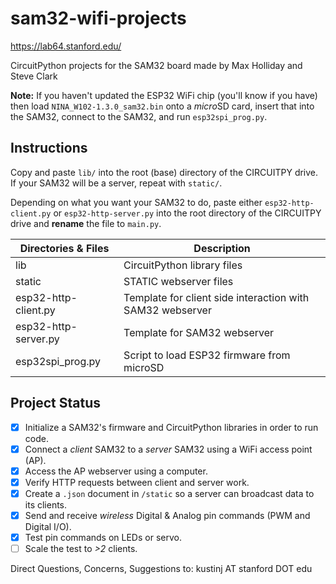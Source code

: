 # sam32-wifi-projects
https://lab64.stanford.edu/  

CircuitPython projects for the SAM32 board made by Max Holliday and Steve Clark

**Note:** If you haven't updated the ESP32 WiFi chip (you'll know if you have) then load `NINA_W102-1.3.0_sam32.bin` onto a *micro*SD card, insert that into the SAM32, connect to the SAM32, and run `esp32spi_prog.py`.

## Instructions
Copy and paste `lib/` into the root (base) directory of the CIRCUITPY drive. If your SAM32 will be a server, repeat with `static/`.

Depending on what you want your SAM32 to do, paste either `esp32-http-client.py` or `esp32-http-server.py` into the root directory of the CIRCUITPY drive and **rename** the file to `main.py`.

| Directories & Files   | Description |
| --------------------- | ----------- |
| lib                   | CircuitPython library files |
| static                | STATIC webserver files |
| esp32-http-client.py  | Template for client side interaction with SAM32 webserver |
| esp32-http-server.py  | Template for SAM32 webserver |
| esp32spi_prog.py      | Script to load ESP32 firmware from microSD |

## Project Status
- [x] Initialize a SAM32's firmware and CircuitPython libraries in order to run code.
- [x] Connect a *client* SAM32 to a *server* SAM32 using a WiFi access point (AP).
- [x] Access the AP webserver using a computer.
- [x] Verify HTTP requests between client and server work.
- [x] Create a `.json` document in `/static` so a server can broadcast data to its clients.
- [x] Send and receive *wireless* Digital & Analog pin commands (PWM and Digital I/O).
- [x] Test pin commands on LEDs or servo.
- [ ] Scale the test to *>2* clients. 

Direct Questions, Concerns, Suggestions to:   kustinj AT stanford DOT edu
